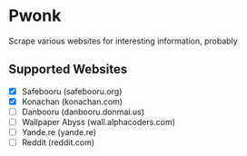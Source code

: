# Pwonk
Scrape various websites for interesting information, probably

## Supported Websites
- [x] Safebooru (safebooru.org)
- [x] Konachan (konachan.com)
- [ ] Danbooru (danbooru.donmai.us)
- [ ] Wallpaper Abyss (wall.alphacoders.com)
- [ ] Yande.re (yande.re)
- [ ] Reddit (reddit.com)
